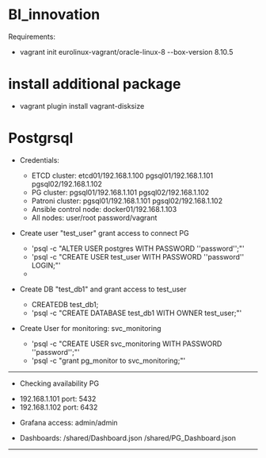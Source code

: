 # BI_innovation

Requirements:
 * vagrant init eurolinux-vagrant/oracle-linux-8 --box-version 8.10.5
# install additional package
 * vagrant plugin install vagrant-disksize
 
# Postgrsql 
 * Credentials:
   - ETCD cluster: etcd01/192.168.1.100 pgsql01/192.168.1.101 pgsql02/192.168.1.102
   - PG cluster: pgsql01/192.168.1.101 pgsql02/192.168.1.102
   - Patroni cluster: pgsql01/192.168.1.101 pgsql02/192.168.1.102
   - Ansible control node: docker01/192.168.1.103
   - All nodes: user/root password/vagrant
  
 * Create user "test_user" grant access to connect PG
 
   - 'psql -c "ALTER USER postgres WITH PASSWORD ''password'';"'
   - 'psql -c "CREATE USER test_user WITH PASSWORD ''password'' LOGIN;"'
   - 
   
 * Create DB "test_db1" and grant access to test_user
 
   - CREATEDB test_db1;
   - 'psql -c "CREATE DATABASE test_db1 WITH OWNER test_user;"'
   
 * Create User for monitoring: svc_monitoring
 
   - 'psql -c "CREATE USER svc_monitoring WITH PASSWORD ''password'';"'
   - 'psql -c "grant pg_monitor to svc_monitoring;"'
   
_____________________________________________________________________________________

 * Checking availability PG
 
  - 192.168.1.101 port: 5432
  - 192.168.1.102 port: 6432
  
 * Grafana access: admin/admin
  - Dashboards: /shared/Dashboard.json /shared/PG_Dashboard.json
_____________________________________________________________________________________ 

